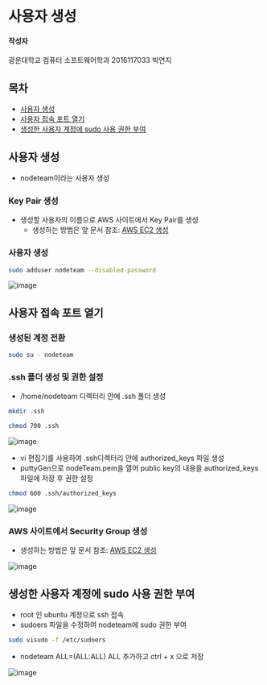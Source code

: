 # 사용자 생성

#### 작성자

광운대학교 컴퓨터 소프트웨어학과 2016117033 박연지

## 목차

- [사용자 생성](#1)
- [사용자 접속 포트 열기](#2)
- [생성한 사용자 계정에 sudo 사용 권한 부여](#3)

<a name="1"> </a>

## 사용자 생성

- nodeteam이라는 사용자 생성

### Key Pair 생성

- 생성할 사용자의 이름으로 AWS 사이트에서 Key Pair를 생성
  - 생성하는 방법은 앞 문서 참조: [AWS EC2 생성](https://github.com/MGBankNode/MGBankServer/tree/master/docs/PublishWebServer/CreateAWSEC2.md)

### 사용자 생성

``` bash
sudo adduser nodeteam --disabled-password
```

![image](https://user-images.githubusercontent.com/36066656/55462589-1019f180-5632-11e9-8d03-658a39f2cf06.png)

<a name="2"> </a>

## 사용자 접속 포트 열기

### 생성된 계정 전환

```bash
sudo su - nodeteam
```

### .ssh 폴더 생성 및 권한 설정

- /home/nodeteam 디렉터리 안에 .ssh 폴더 생성

```bash
mkdir .ssh
```

```bash
chmod 700 .ssh
```

![image](https://user-images.githubusercontent.com/36066656/55463099-4441e200-5633-11e9-8832-82d36d53a64a.png)

- vi 편집기를 사용하여 .ssh디렉터리 안에 authorized_keys 파일 생성
- puttyGen으로 nodeTeam.pem을 열어 public key의 내용을 authorized_keys 파일에 저장 후 권한 설정

```bash
chmod 600 .ssh/authorized_keys
```

![image](https://user-images.githubusercontent.com/36066656/55463672-84559480-5634-11e9-84e6-d906c8343bed.png)

### AWS 사이트에서 Security Group 생성

- 생성하는 방법은 앞 문서 참조:  [AWS EC2 생성](https://github.com/MGBankNode/MGBankServer/tree/master/docs/PublishWebServer/CreateAWSEC2.md)

![image](https://user-images.githubusercontent.com/36066656/55464085-50c73a00-5635-11e9-8e43-d8292ff37583.png)

<a name="3"> </a>

## 생성한 사용자 계정에 sudo 사용 권한 부여 

- root 인 ubuntu 계정으로 ssh 접속
- sudoers 파일을 수정하여 nodeteam에 sudo 권한 부여

```bash
sudo visudo -f /etc/sudoers
```

- nodeteam ALL=(ALL:ALL) ALL 추가하고 ctrl + x 으로 저장

![image](https://user-images.githubusercontent.com/36066656/55466193-ac93c200-5639-11e9-8440-ef5970ea3ab3.png)

